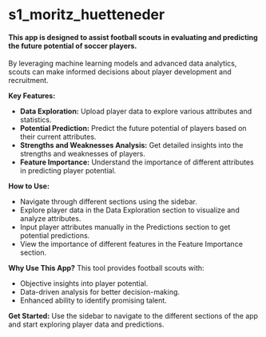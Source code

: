 # s1_moritz_huetteneder

#### This app is designed to assist football scouts in evaluating and predicting the future potential of soccer players.
By leveraging machine learning models and advanced data analytics, scouts can make informed decisions about player development and recruitment.

**Key Features:**
- **Data Exploration:** Upload player data to explore various attributes and statistics.
- **Potential Prediction:** Predict the future potential of players based on their current attributes.
- **Strengths and Weaknesses Analysis:** Get detailed insights into the strengths and weaknesses of players.
- **Feature Importance:** Understand the importance of different attributes in predicting player potential.

**How to Use:**
- Navigate through different sections using the sidebar.
- Explore player data in the Data Exploration section to visualize and analyze attributes.
- Input player attributes manually in the Predictions section to get potential predictions.
- View the importance of different features in the Feature Importance section.

**Why Use This App?**
This tool provides football scouts with:
- Objective insights into player potential.
- Data-driven analysis for better decision-making.
- Enhanced ability to identify promising talent.


**Get Started:**
Use the sidebar to navigate to the different sections of the app and start exploring player data and predictions.
